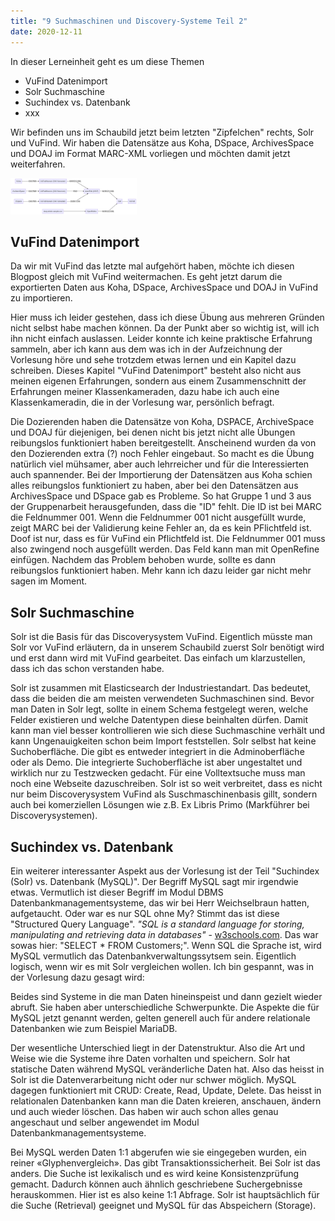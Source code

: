 ```yaml
---
title: "9 Suchmaschinen und Discovery-Systeme Teil 2"
date: 2020-12-11
---
```


In dieser Lerneinheit geht es um diese Themen

* VuFind Datenimport
* Solr Suchmaschine
* Suchindex vs. Datenbank 
* xxx

Wir befinden uns im Schaubild jetzt beim letzten "Zipfelchen" rechts, Solr und VuFind. 
Wir haben die Datensätze aus Koha, DSpace, ArchivesSpace und DOAJ im Format MARC-XML vorliegen und möchten damit jetzt weiterfahren. 

<img alt="Schaubild" src="https://github.com/stemorit/BAIN-Lerntagebuch/blob/master/_posts/img012-Schaubild-OpenRefine.png?raw=true" width="40%"/>



## VuFind Datenimport

Da wir mit VuFind das letzte mal aufgehört haben, möchte ich diesen Blogpost gleich mit VuFind weitermachen. Es geht jetzt darum die exportierten Daten aus Koha, DSpace, ArchivesSpace und DOAJ in VuFind zu importieren. 

Hier muss ich leider gestehen, dass ich diese Übung aus mehreren Gründen nicht selbst habe machen können. Da der Punkt aber so wichtig ist, will ich ihn nicht einfach auslassen. Leider konnte ich keine praktische Erfahrung sammeln, aber ich kann aus dem was ich in der Aufzeichnung der Vorlesung höre und sehe trotzdem etwas lernen und ein Kapitel dazu schreiben. Dieses Kapitel "VuFind Datenimport" besteht also nicht aus meinen eigenen Erfahrungen, sondern aus einem Zusammenschnitt der Erfahrungen meiner Klassenkameraden, dazu habe ich auch eine Klassenkameradin, die in der Vorlesung war, persönlich befragt. 

Die Dozierenden haben die Datensätze von Koha, DSPACE, ArchiveSpace und DOAJ für diejenigen, bei denen nicht bis jetzt nicht alle Übungen reibungslos funktioniert haben bereitgestellt. Anscheinend wurden da von den Dozierenden extra (?) noch Fehler eingebaut. So macht es die Übung natürlich viel mühsamer, aber auch lehrreicher und für die Interessierten auch spannender. Bei der Importierung der Datensätzen aus Koha schien alles reibungslos funktioniert zu haben, aber bei den Datensätzen aus ArchivesSpace und DSpace gab es Probleme. So hat Gruppe 1 und 3 aus der Gruppenarbeit herausgefunden, dass die "ID" fehlt. 
Die ID ist bei MARC die Feldnummer 001. Wenn die Feldnummer 001 nicht ausgefüllt wurde, zeigt MARC bei der Validierung keine Fehler an, da es kein PFlichtfeld ist. Doof ist nur, dass es für VuFind ein Pflichtfeld ist. Die Feldnummer 001 muss also zwingend noch ausgefüllt werden. Das Feld kann man mit OpenRefine einfügen. Nachdem das Problem behoben wurde, sollte es dann reibungslos funktioniert haben. Mehr kann ich dazu leider gar nicht mehr sagen im Moment.

## Solr Suchmaschine

Solr ist die Basis für das Discoverysystem VuFind. Eigentlich müsste man Solr vor VuFind erläutern, da in unserem Schaubild zuerst Solr benötigt wird und erst dann wird mit VuFind gearbeitet. Das einfach um klarzustellen, dass ich das schon verstanden habe.

Solr ist zusammen mit Elasticsearch der Industriestandart. Das bedeutet, dass die beiden die am meisten verwendeten Suchmaschinen sind. Bevor man Daten in Solr legt, sollte in einem Schema festgelegt weren, welche Felder existieren und welche Datentypen diese beinhalten dürfen. Damit kann man viel besser kontrollieren wie sich diese Suchmaschine verhält und kann Ungenauigkeiten schon beim Import feststellen. 
Solr selbst hat keine Suchoberfläche. Die gibt es entweder integriert in die Adminoberfläche oder als Demo. Die integrierte Suchoberfläche ist aber ungestaltet und wirklich nur zu Testzwecken gedacht. Für eine Volltextsuche muss man noch eine Webseite dazuschreiben.
Solr ist so weit verbreitet, dass es nicht nur beim Discoverysystem VuFind als Suschmaschinenbasis gillt, sondern auch bei komerziellen Lösungen wie z.B. Ex Libris Primo (Markführer bei Discoverysystemen). 


## Suchindex vs. Datenbank

Ein weiterer interessanter Aspekt aus der Vorlesung ist der Teil "Suchindex (Solr) vs. Datenbank (MySQL)".
Der Begriff MySQL sagt mir irgendwie etwas. Vermutlich ist dieser Begriff im Modul DBMS Datenbankmanagementsysteme, das wir bei Herr Weichselbraun hatten, aufgetaucht. Oder war es nur SQL ohne My? Stimmt das ist diese "Structured Query Language". *"SQL is a standard language for storing, manipulating and retrieving data in databases"* -  [w3schools.com](https://www.w3schools.com/sql/). Das war sowas hier: "SELECT * FROM Customers;". Wenn SQL die Sprache ist, wird MySQL vermutlich das Datenbankverwaltungssytsem sein. Eigentlich logisch, wenn wir es mit Solr vergleichen wollen. Ich bin gespannt, was in der Vorlesung dazu gesagt wird:

Beides sind Systeme in die man Daten hineinspeist und dann gezielt wieder abruft. Sie haben aber unterschiedliche Schwerpunkte. Die Aspekte die für MySQL jetzt genannt werden, gelten generell auch für andere relationale Datenbanken wie zum Beispiel MariaDB. 

Der wesentliche Unterschied liegt in der Datenstruktur. Also die Art und Weise wie die Systeme ihre Daten vorhalten und speichern. 
Solr hat statische Daten während MySQL veränderliche Daten hat. Also das heisst in Solr ist die Datenverarbeitung nicht oder nur schwer möglich. MySQL dagegen funktioniert mit CRUD: Create, Read, Update, Delete. Das heisst in relationalen Datenbanken kann man die Daten kreieren, anschauen, ändern und auch wieder löschen. Das haben wir auch schon alles genau angeschaut und selber angewendet im Modul Datenbankmanagementsysteme. 

Bei MySQL werden Daten 1:1 abgerufen wie sie eingegeben wurden, ein reiner «Glyphenvergleich». Das gibt Transaktionssicherheit. Bei Solr ist das anders. Die Suche ist lexikalisch und es wird keine Konsistenzprüfung gemacht. Dadurch können auch ähnlich geschriebene Suchergebnisse herauskommen. Hier ist es also keine 1:1 Abfrage. Solr ist hauptsächlich für die Suche (Retrieval) geeignet und MySQL für das Abspeichern (Storage).









